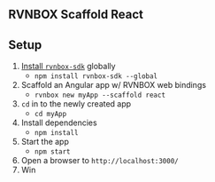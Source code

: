 ## RVNBOX Scaffold React

## Setup

1. [Install `rvnbox-sdk`](https://www.npmjs.com/package/rvnbox-sdk) globally
   - `npm install rvnbox-sdk --global`
2. Scaffold an Angular app w/ RVNBOX web bindings
   - `rvnbox new myApp --scaffold react`
3. `cd` in to the newly created app
   - `cd myApp`
4. Install dependencies
   - `npm install`
5. Start the app
   - `npm start`
6. Open a browser to `http://localhost:3000/`
7. Win
